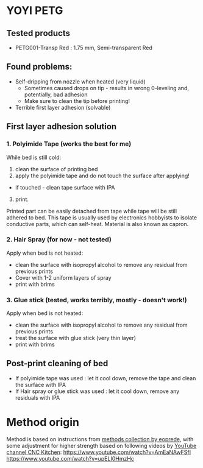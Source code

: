 # YOYI PETG

## Tested products
- PETG001-Transp Red : 1.75 mm, Semi-transparent Red

## Found problems:
* Self-dripping from nozzle when heated (very liquid)
  * Sometimes caused drops on tip - results in wrong 0-leveling and, potentially, bad adhesion
  * Make sure to clean the tip before printing!
* Terrible first layer adhesion (solvable)


## First layer adhesion solution
### 1. Polyimide Tape (works the best for me)
While bed is still cold:
1. clean the surface of printing bed
2. apply the polyimide tape and do not touch the surface after applying!
  - if touched - clean tape surface with IPA
3. print.

Printed part can be easily detached from tape while tape will be still adhered to bed.
This tape is usually used by electronics hobbyists to isolate conductive parts, which can self-heat. Material is also known as capron.

### 2. Hair Spray (for now - not tested)
Apply when bed is not heated:
- clean the surface with isopropyl alcohol to remove any residual from previous prints
- Cover with 1-2 uniform layers of spray
- print with brims

### 3. Glue stick (tested, works terribly, mostly - doesn't work!)
Apply when bed is not heated:
- clean the surface with isopropyl alcohol to remove any residual from previous prints
- treat the surface with glue stick (very thin layer)
- print with brims

## Post-print cleaning of bed
- If polyimide tape was used : let it cool down, remove the tape and clean the surface with IPA
- If Hair spray or glue stick was used : let it cool down, remove any residuals with IPA


# Method origin
Method is based on instructions from [methods collection by eoprede](https://github.com/eoprede/prusa_profiles/tree/master/MK2/Slic3r), with some adjustment for higher strength based on following videos by [YouTube channel CNC Kitchen](https://www.youtube.com/channel/UCiczXOhGpvoQGhOL16EZiTg):
https://www.youtube.com/watch?v=AmEaNAwFSfI
https://www.youtube.com/watch?v=upELI0HmzHc
